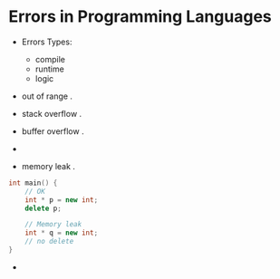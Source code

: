 Errors in Programming Languages
================================

- Errors Types:
    - compile
    - runtime
    - logic


- out of range .
- stack overflow .
- buffer overflow .
- 
- memory leak .
```c++
int main() {
    // OK
    int * p = new int;
    delete p; 

    // Memory leak
    int * q = new int;
    // no delete
}
```
- 